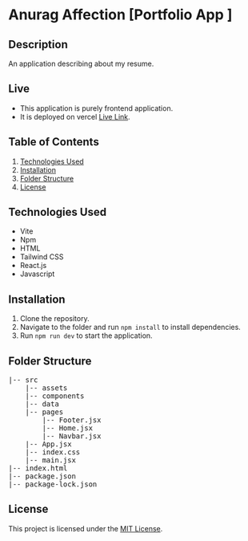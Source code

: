 # Anurag Affection [Portfolio App ]

## Description

An application describing about my resume.

## Live

- This application is purely frontend application.
- It is deployed on vercel [Live Link](https://anuragaffection.vercel.app/).

## Table of Contents

1. [Technologies Used](#technologies-used)
2. [Installation ](#installation)
3. [Folder Structure](#folder-structure)
4. [License](#license)

## Technologies Used

- Vite
- Npm
- HTML
- Tailwind CSS
- React.js
- Javascript

## Installation

1. Clone the repository.
2. Navigate to the folder and run `npm install` to install dependencies.
3. Run `npm run dev` to start the application.

## Folder Structure

<pre>
|-- src
    |-- assets 
    |-- components
    |-- data 
    |-- pages
        |-- Footer.jsx 
        |-- Home.jsx 
        |-- Navbar.jsx 
    |-- App.jsx 
    |-- index.css 
    |-- main.jsx 
|-- index.html
|-- package.json
|-- package-lock.json
</pre>

## License

This project is licensed under the [MIT License](LICENSE).
